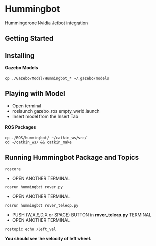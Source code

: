 # Hummingbot
Hummingdrone Nvidia Jetbot integration

## Getting Started

## Installing

#### Gazebo Models

```
cp ./Gazebo/Model/Hummingbot_* ~/.gazebo/models
```

## Playing with Model

* Open terminal
* roslaunch gazebo_ros empty_world.launch
* Insert model from the Insert Tab

#### ROS Packages

```
cp ./ROS/hummingbot/ ~/catkin_ws/src/
cd ~/catkin_ws/ && catkin_make
```

## Running Hummingbot Package and Topics
```
roscore
```
* OPEN ANOTHER TERMINAL
```
rosrun hummingbot rover.py
```
* OPEN ANOTHER TERMINAL
```
rosrun hummingbot rover_teleop.py
```
* PUSH (W,A,S,D,X or SPACE) BUTTON in **rover_teleop.py** TERMINAL
* OPEN ANOTHER TERMINAL

```
rostopic echo /left_vel
```
**You should see the velocity of left wheel.**
